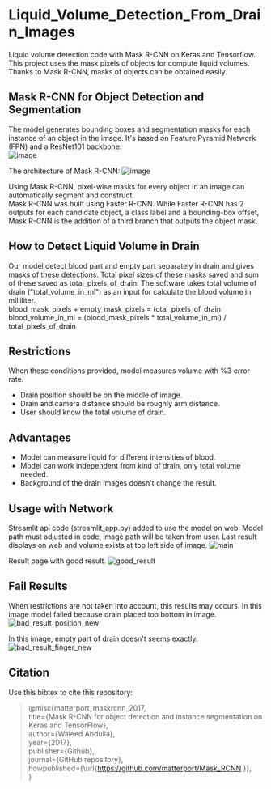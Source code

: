 # Liquid_Volume_Detection_From_Drain_Images
Liquid volume detection code with Mask R-CNN on Keras and Tensorflow. This project uses the mask pixels of objects for compute liquid volumes. Thanks to Mask R-CNN, masks of objects can be obtained easily.

## Mask R-CNN for Object Detection and Segmentation
The model generates bounding boxes and segmentation masks for each instance of an object in the image. It's based on Feature Pyramid Network (FPN) and a ResNet101 backbone.\
![image](https://user-images.githubusercontent.com/86148100/164163216-988168b9-d975-491d-a881-584348dc7d47.png)

The architecture of Mask R-CNN:
![image](https://user-images.githubusercontent.com/86148100/164163474-29b237ce-b4ae-4453-9afd-8b86a0bb336e.png)

Using Mask R-CNN, pixel-wise masks for every object in an image can automatically segment and construct.\
Mask R-CNN was built using Faster R-CNN. While Faster R-CNN has 2 outputs for each candidate object, a class label and a bounding-box offset, Mask R-CNN is the addition of a third branch that outputs the object mask.

## How to Detect Liquid Volume in Drain 
Our model detect blood part and empty part separately in drain and gives masks of these detections. Total pixel sizes of these masks saved and sum of these saved as total_pixels_of_drain. The software takes total volume of drain ("total_volume_in_ml") as an input for calculate the blood volume in milliliter.\
blood_mask_pixels + empty_mask_pixels = total_pixels_of_drain\
blood_volume_in_ml = (blood_mask_pixels * total_volume_in_ml) / total_pixels_of_drain

## Restrictions 
When these conditions provided, model measures volume with %3 error rate.
- Drain position should be on the middle of image.
- Drain and camera distance should be roughly arm distance.
- User should know the total volume of drain.

## Advantages
- Model can measure liquid for different intensities of blood.
- Model can work independent from kind of drain, only total volume needed.
- Background of the drain images doesn't change the result. 

## Usage with Network
Streamlit api code (streamlit_app.py) added to use the model on web. Model path must adjusted in code, image path will be taken from user. Last result displays on web and volume exists at top left side of image.
![main](https://user-images.githubusercontent.com/86148100/167582038-cfa4b9e8-2fd6-4287-822e-f369cbbbe7d8.png)

Result page with good result.
![good_result](https://user-images.githubusercontent.com/86148100/167582105-25ae3a31-78c2-46d0-9ac3-15c49b184467.png)

## Fail Results
When restrictions are not taken into account, this results may occurs. In this image model failed because drain placed too bottom in image.
![bad_result_position_new](https://user-images.githubusercontent.com/86148100/167603914-206f63e8-5bc7-4a84-94fc-d72de4b695b1.jpeg)

In this image, empty part of drain doesn't seems exactly.
![bad_result_finger_new](https://user-images.githubusercontent.com/86148100/167603947-327f7f33-f999-410e-a536-d51f725e555f.jpeg)

## Citation
Use this bibtex to cite this repository:
> @misc{matterport_maskrcnn_2017,\
  title={Mask R-CNN for object detection and instance segmentation on Keras and TensorFlow},\
  author={Waleed Abdulla},\
  year={2017},\
  publisher={Github},\
  journal={GitHub repository},\
  howpublished={\url{https://github.com/matterport/Mask_RCNN }},\
  }
